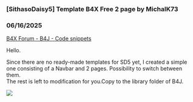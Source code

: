 ### [SithasoDaisy5] Template B4X Free 2 page by MichalK73
### 06/16/2025
[B4X Forum - B4J - Code snippets](https://www.b4x.com/android/forum/threads/167435/)

Hello.  
  
Since there are no ready-made templates for SD5 yet, I created a simple one consisting of a Navbar and 2 pages. Possibility to switch between them.  
The rest is left to modification for you.Copy to the library folder of B4J.  
  
![](https://www.b4x.com/android/forum/attachments/164788)